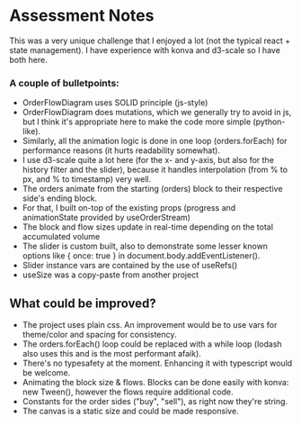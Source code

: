 # Assessment Notes

This was a very unique challenge that I enjoyed a lot (not the typical react + state management). I have experience with konva and d3-scale so I have both here.

### A couple of bulletpoints:

- OrderFlowDiagram uses SOLID principle (js-style)
- OrderFlowDiagram does mutations, which we generally try to avoid in js, but I think it's appropriate here to make the code more simple (python-like).
- Similarly, all the animation logic is done in one loop (orders.forEach) for performance reasons (it hurts readability somewhat).
- I use d3-scale quite a lot here (for the x- and y-axis, but also for the history filter and the slider), because it handles interpolation (from % to px, and % to timestamp) very well.
- The orders animate from the starting (orders) block to their respective side's ending block.
- For that, I built on-top of the existing props (progress and animationState provided by useOrderStream)
- The block and flow sizes update in real-time depending on the total accumulated volume
- The slider is custom built, also to demonstrate some lesser known options like { once: true } in document.body.addEventListener().
- Slider instance vars are contained by the use of useRefs()
- useSize was a copy-paste from another project

## What could be improved?

- The project uses plain css. An improvement would be to use vars for theme/color and spacing for consistency.
- The orders.forEach() loop could be replaced with a while loop (lodash also uses this and is the most performant afaik).
- There's no typesafety at the moment. Enhancing it with typescript would be welcome.
- Animating the block size & flows. Blocks can be done easily with konva: new Tween(), however the flows require additional code.
- Constants for the order sides ("buy", "sell"), as right now they're string.
- The canvas is a static size and could be made responsive.
